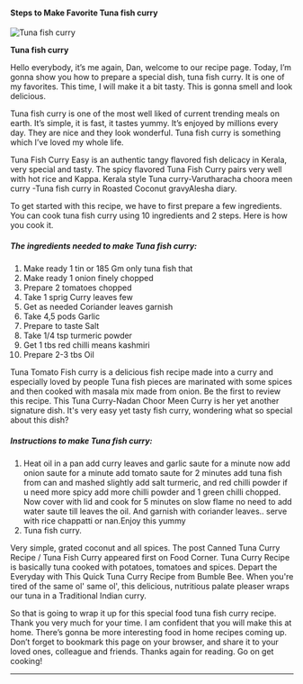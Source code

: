             

#### Steps to Make Favorite Tuna fish curry

![Tuna fish curry](https://img-global.cpcdn.com/recipes/c18da1007c042a36/751x532cq70/tuna-fish-curry-recipe-main-photo.jpg)

**Tuna fish curry**

Hello everybody, it’s me again, Dan, welcome to our recipe page. Today, I’m gonna show you how to prepare a special dish, tuna fish curry. It is one of my favorites. This time, I will make it a bit tasty. This is gonna smell and look delicious.

Tuna fish curry is one of the most well liked of current trending meals on earth. It’s simple, it is fast, it tastes yummy. It’s enjoyed by millions every day. They are nice and they look wonderful. Tuna fish curry is something which I’ve loved my whole life.

Tuna Fish Curry Easy is an authentic tangy flavored fish delicacy in Kerala, very special and tasty. The spicy flavored Tuna Fish Curry pairs very well with hot rice and Kappa. Kerala style Tuna curry-Varutharacha choora meen curry -Tuna fish curry in Roasted Coconut gravyAlesha diary.

To get started with this recipe, we have to first prepare a few ingredients. You can cook tuna fish curry using 10 ingredients and 2 steps. Here is how you cook it.

##### The ingredients needed to make Tuna fish curry:

1.  Make ready 1 tin or 185 Gm only tuna fish that
2.  Make ready 1 onion finely chopped
3.  Prepare 2 tomatoes chopped
4.  Take 1 sprig Curry leaves few
5.  Get as needed Coriander leaves garnish
6.  Take 4,5 pods Garlic
7.  Prepare to taste Salt
8.  Take 1/4 tsp turmeric powder
9.  Get 1 tbs red chilli means kashmiri
10.  Prepare 2-3 tbs Oil

Tuna Tomato Fish curry is a delicious fish recipe made into a curry and especially loved by people Tuna fish pieces are marinated with some spices and then cooked with masala mix made from onion. Be the first to review this recipe. This Tuna Curry-Nadan Choor Meen Curry is her yet another signature dish. It's very easy yet tasty fish curry, wondering what so special about this dish?

##### Instructions to make Tuna fish curry:

1.  Heat oil in a pan add curry leaves and garlic saute for a minute now add onion saute for a minute add tomato saute for 2 minutes add tuna fish from can and mashed slightly add salt turmeric, and red chilli powder if u need more spicy add more chilli powder and 1 green chilli chopped. Now cover with lid and cook for 5 minutes on slow flame no need to add water saute till leaves the oil. And garnish with coriander leaves.. serve with rice chappatti or nan.Enjoy this yummy
2.  Tuna fish curry.

Very simple, grated coconut and all spices. The post Canned Tuna Curry Recipe / Tuna Fish Curry appeared first on Food Corner. Tuna Curry Recipe is basically tuna cooked with potatoes, tomatoes and spices. Depart the Everyday with This Quick Tuna Curry Recipe from Bumble Bee. When you're tired of the same ol' same ol', this delicious, nutritious palate pleaser wraps our tuna in a Traditional Indian curry.

So that is going to wrap it up for this special food tuna fish curry recipe. Thank you very much for your time. I am confident that you will make this at home. There’s gonna be more interesting food in home recipes coming up. Don’t forget to bookmark this page on your browser, and share it to your loved ones, colleague and friends. Thanks again for reading. Go on get cooking!

* * *